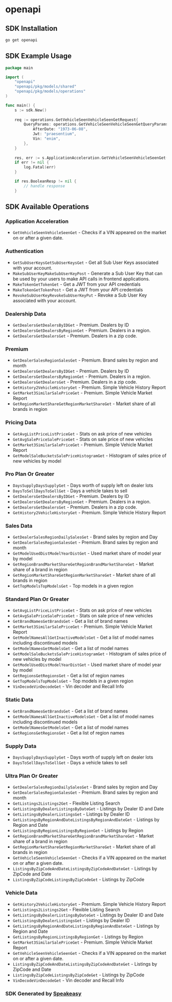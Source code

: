 # openapi

<!-- Start SDK Installation -->
## SDK Installation

```bash
go get openapi
```
<!-- End SDK Installation -->

## SDK Example Usage
<!-- Start SDK Example Usage -->
```go
package main

import (
    "openapi"
    "openapi/pkg/models/shared"
    "openapi/pkg/models/operations"
)

func main() {
    s := sdk.New()
    
    req := operations.GetVehicleSeenVehicleSeenGetRequest{
        QueryParams: operations.GetVehicleSeenVehicleSeenGetQueryParams{
            AfterDate: "1973-06-08",
            Jwt: "praesentium",
            Vin: "enim",
        },
    }
    
    res, err := s.ApplicationAcceleration.GetVehicleSeenVehicleSeenGet(ctx, req)
    if err != nil {
        log.Fatal(err)
    }

    if res.BooleanResp != nil {
        // handle response
    }
```
<!-- End SDK Example Usage -->

<!-- Start SDK Available Operations -->
## SDK Available Operations

### Application Acceleration

* `GetVehicleSeenVehicleSeenGet` - Checks if a VIN appeared on the market on or after a given date.

### Authentication

* `GetSubUserKeysGetSubUserKeysGet` - Get all Sub User Keys associated with your account.
* `MakeSubUserKeyMakeSubUserKeyPost` - Generate a Sub User Key that can be used by your users to make API calls in frontend applications.
* `MakeTokenGetTokenGet` - Get a JWT from your API credentials
* `MakeTokenGetTokenPost` - Get a JWT from your API credentials
* `RevokeSubUserKeyRevokeSubUserKeyPut` - Revoke a Sub User Key associated with your account.

### Dealership Data

* `GetDealersGetDealersByIDGet` - Premium. Dealers by ID
* `GetDealersGetDealersByRegionGet` - Premium. Dealers in a region.
* `GetDealersGetDealersGet` - Premium. Dealers in a zip code.

### Premium

* `GetDealerSalesRegionSalesGet` - Premium. Brand sales by region and month
* `GetDealersGetDealersByIDGet` - Premium. Dealers by ID
* `GetDealersGetDealersByRegionGet` - Premium. Dealers in a region.
* `GetDealersGetDealersGet` - Premium. Dealers in a zip code.
* `GetHistory2VehicleHistoryGet` - Premium. Simple Vehicle History Report
* `GetMarket3SimilarSalePriceGet` - Premium. Simple Vehicle Market Report
* `GetRegionMarketShareGetRegionMarketShareGet` - Market share of all brands in region

### Pricing Data

* `GetAvgListPriceListPriceGet` - Stats on ask price of new vehicles
* `GetAvgSalePriceSalePriceGet` - Stats on sale price of new vehicles
* `GetMarket3SimilarSalePriceGet` - Premium. Simple Vehicle Market Report
* `GetModelSaleBucketsSalePriceHistogramGet` - Histogram of sales price of new vehicles by model

### Pro Plan Or Greater

* `DaysSupplyDaysSupplyGet` - Days worth of supply left on dealer lots
* `DaysToSellDaysToSellGet` - Days a vehicle takes to sell
* `GetDealersGetDealersByIDGet` - Premium. Dealers by ID
* `GetDealersGetDealersByRegionGet` - Premium. Dealers in a region.
* `GetDealersGetDealersGet` - Premium. Dealers in a zip code.
* `GetHistory2VehicleHistoryGet` - Premium. Simple Vehicle History Report

### Sales Data

* `GetDealerSalesRegionDailySalesGet` - Brand sales by region and Day
* `GetDealerSalesRegionSalesGet` - Premium. Brand sales by region and month
* `GetModelUsedDistModelYearDistGet` - Used market share of model year by model
* `GetRegionBrandMarketShareGetRegionBrandMarketShareGet` - Market share of a brand in region
* `GetRegionMarketShareGetRegionMarketShareGet` - Market share of all brands in region
* `GetTopModelsTopModelsGet` - Top models in a given region

### Standard Plan Or Greater

* `GetAvgListPriceListPriceGet` - Stats on ask price of new vehicles
* `GetAvgSalePriceSalePriceGet` - Stats on sale price of new vehicles
* `GetBrandNamesGetBrandsGet` - Get a list of brand names
* `GetMarket3SimilarSalePriceGet` - Premium. Simple Vehicle Market Report
* `GetModelNamesAllGetInactiveModelsGet` - Get a list of model names including discontinued models
* `GetModelNamesGetModelsGet` - Get a list of model names
* `GetModelSaleBucketsSalePriceHistogramGet` - Histogram of sales price of new vehicles by model
* `GetModelUsedDistModelYearDistGet` - Used market share of model year by model
* `GetRegionsGetRegionsGet` - Get a list of region names
* `GetTopModelsTopModelsGet` - Top models in a given region
* `VinDecodeVinDecodeGet` - Vin decoder and Recall Info

### Static Data

* `GetBrandNamesGetBrandsGet` - Get a list of brand names
* `GetModelNamesAllGetInactiveModelsGet` - Get a list of model names including discontinued models
* `GetModelNamesGetModelsGet` - Get a list of model names
* `GetRegionsGetRegionsGet` - Get a list of region names

### Supply Data

* `DaysSupplyDaysSupplyGet` - Days worth of supply left on dealer lots
* `DaysToSellDaysToSellGet` - Days a vehicle takes to sell

### Ultra Plan Or Greater

* `GetDealerSalesRegionDailySalesGet` - Brand sales by region and Day
* `GetDealerSalesRegionSalesGet` - Premium. Brand sales by region and month
* `GetListings2Listings2Get` - Flexible Listing Search
* `GetListingsByDealerListingsByDateGet` - Listings by Dealer ID and Date
* `GetListingsByDealerListingsGet` - Listings by Dealer ID
* `GetListingsByRegionAndDateListingsByRegionAndDateGet` - Listings by Region and Date
* `GetListingsByRegionListingsByRegionGet` - Listings by Region
* `GetRegionBrandMarketShareGetRegionBrandMarketShareGet` - Market share of a brand in region
* `GetRegionMarketShareGetRegionMarketShareGet` - Market share of all brands in region
* `GetVehicleSeenVehicleSeenGet` - Checks if a VIN appeared on the market on or after a given date.
* `ListingsByZipCodeAndDateListingsByZipCodeAndDateGet` - Listings by ZipCode and Date
* `ListingsByZipCodeListingsByZipCodeGet` - Listings by ZipCode

### Vehicle Data

* `GetHistory2VehicleHistoryGet` - Premium. Simple Vehicle History Report
* `GetListings2Listings2Get` - Flexible Listing Search
* `GetListingsByDealerListingsByDateGet` - Listings by Dealer ID and Date
* `GetListingsByDealerListingsGet` - Listings by Dealer ID
* `GetListingsByRegionAndDateListingsByRegionAndDateGet` - Listings by Region and Date
* `GetListingsByRegionListingsByRegionGet` - Listings by Region
* `GetMarket3SimilarSalePriceGet` - Premium. Simple Vehicle Market Report
* `GetVehicleSeenVehicleSeenGet` - Checks if a VIN appeared on the market on or after a given date.
* `ListingsByZipCodeAndDateListingsByZipCodeAndDateGet` - Listings by ZipCode and Date
* `ListingsByZipCodeListingsByZipCodeGet` - Listings by ZipCode
* `VinDecodeVinDecodeGet` - Vin decoder and Recall Info

<!-- End SDK Available Operations -->

### SDK Generated by [Speakeasy](https://docs.speakeasyapi.dev/docs/using-speakeasy/client-sdks)
